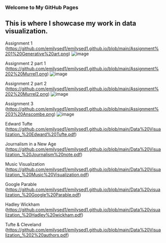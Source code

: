 ### Welcome to My GitHub Pages

## This is where I showcase my work in data visualization.

Assignment 1 (https://github.com/emilysed1/emilysed1.github.io/blob/main/Assignment%201%20Generative%20art.png)
![image](https://user-images.githubusercontent.com/90716888/145475215-f4ec6171-b060-4f7d-930b-399a08a59461.png)


Assignment 2 part 1 (https://github.com/emilysed1/emilysed1.github.io/blob/main/Assignment%202%20Murrel1.png)
![image](https://user-images.githubusercontent.com/90716888/145475453-a1cecf02-b999-4e9e-a10e-ca5b39862899.png)


Assignment 2 part 2 (https://github.com/emilysed1/emilysed1.github.io/blob/main/Assignment%202%20Murrel2.png)
![image](https://user-images.githubusercontent.com/90716888/145475672-0c25c041-51dd-41e4-a70e-22822c55eb31.png)


Assignment 3 (https://github.com/emilysed1/emilysed1.github.io/blob/main/Assignment%203%20Anscombe.png)
![image](https://user-images.githubusercontent.com/90716888/145475698-2a45190a-83c0-4048-8243-52aaa73f2ad5.png)


Edward Tufte (https://github.com/emilysed1/emilysed1.github.io/blob/main/Data%20Visualization_%20Edward%20Tufte.pdf)


Journalism in a New Age (https://github.com/emilysed1/emilysed1.github.io/blob/main/Data%20Visualization_%20Journalism%20note.pdf)

Music Visualization (https://github.com/emilysed1/emilysed1.github.io/blob/main/Data%20Visualization_%20Music%20Visualization.pdf)

Google Parable (https://github.com/emilysed1/emilysed1.github.io/blob/main/Data%20visualization_%20Google%20Parable.pdf)

Hadley Wickham (https://github.com/emilysed1/emilysed1.github.io/blob/main/Data%20visualization_%20Hadley%20wickham.pdf)

Tufte & Cleveland (https://github.com/emilysed1/emilysed1.github.io/blob/main/Data%20Visualization_%202%20authors.pdf)
